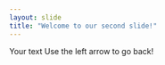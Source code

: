 ```yaml
---
layout: slide 
title: "Welcome to our second slide!" 
---
```

Your text Use the left arrow to go back!
